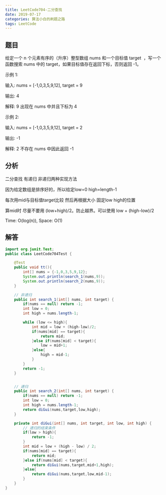 ```yaml
---
title: LeetCode704-二分查找
date: 2019-07-17
categories: 算法小白的刷题之路
tags: LeetCode
---
```


## 题目
给定一个 n 个元素有序的（升序）整型数组 nums 和一个目标值 target  ，写一个函数搜索 nums 中的 target，如果目标值存在返回下标，否则返回 -1。

示例 1:

输入: nums = [-1,0,3,5,9,12], target = 9

输出: 4

解释: 9 出现在 nums 中并且下标为 4

示例 2:

输入: nums = [-1,0,3,5,9,12], target = 2

输出: -1

解释: 2 不存在 nums 中因此返回 -1


## 分析
二分查找 有递归 非递归两种实现方法

因为给定数组是排序好的，所以给定low=0 high=length-1

每次用mid与目标值target比较 然后再根据大小 固定low high的位置

算mid时 尽量不要用 (low+high)/2。防止越界。可以使用 low + (high-low)/2

Time: O(log(n)), Space: O(1)

## 解答

````java
import org.junit.Test;
public class LeetCode704Test {

	@Test
	public void tt(){
		int[] nums = {-1,0,3,5,9,12};
		System.out.println(search_1(nums,9));
		System.out.println(search_2(nums,9));
	}

	// 非递归
	public int search_1(int[] nums, int target) {
		if(nums == null) return -1;
		int low = 0;
		int high = nums.length-1;

		while (low <= high){
			int mid = low + (high-low)/2;
			if(nums[mid] == target){
				return mid;
			}else if(nums[mid] < target){
				low = mid+1;
			}else{
				high = mid-1;
			}
		}
		return -1;
	}


	// 递归
	public int search_2(int[] nums, int target) {
		if(nums == null) return -1;
		int low = 0;
		int high = nums.length-1;
		return diGui(nums,target,low,high);
	}

	private int diGui(int[] nums, int target, int low, int high) {
		// 递归的结束条件
		if(low > high){
			return -1;
		}
		int mid = low + (high - low) / 2;
		if(nums[mid] == target){
			return mid;
		}else if(nums[mid] < target){
			return diGui(nums,target,mid+1,high);
		}else{
			return diGui(nums,target,low,mid-1);
		}
	}
}


````









